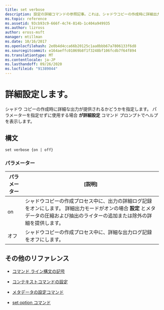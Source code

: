 ```yaml
---
title: set verbose
description: 設定の詳細コマンドの参照記事。これは、シャドウコピーの作成時に詳細出力が提供されるかどうかを指定します。
ms.topic: reference
ms.assetid: 93cb93c9-666f-4c74-814b-1c404a949935
ms.author: lizross
author: eross-msft
manager: mtillman
ms.date: 10/16/2017
ms.openlocfilehash: 2e0b4d4cca66b20125c1aa0bbb67a7806133f6d8
ms.sourcegitcommit: e164aeffc01069b8f1f3248bf106fcdb7f64f894
ms.translationtype: MT
ms.contentlocale: ja-JP
ms.lasthandoff: 09/26/2020
ms.locfileid: "91389044"
---
```

# <a name="set-verbose"></a>詳細設定します。

シャドウ コピーの作成時に詳細な出力が提供されるかどうかを指定します。 パラメーターを指定せずに使用する場合 **が詳細設定** コマンド プロンプトでヘルプを表示します。

## <a name="syntax"></a>構文

```
set verbose {on | off}
```

### <a name="parameters"></a>パラメーター

| パラメーター | [説明] |
|--|--|
| on | シャドウコピーの作成プロセス中に、出力の詳細ログ記録をオンにします。 詳細出力モードがオンの場合 **設定** とメタデータの圧縮および抽出のライターの追加または除外の詳細を提供します。 |
| オフ | シャドウコピーの作成プロセス中に、詳細な出力ログ記録をオフにします。 |

## <a name="additional-references"></a>その他のリファレンス

- [コマンド ライン構文の記号](command-line-syntax-key.md)

- [コンテキストコマンドの設定](set-context.md)

- [メタデータの設定コマンド](set-metadata.md)

- [set option コマンド](set-option.md)
